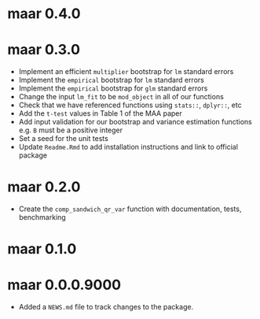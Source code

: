 # maar 0.4.0

# maar 0.3.0

* Implement an efficient `multiplier` bootstrap for `lm` standard errors
* Implement the `empirical` bootstrap for `lm` standard errors
* Implement the `empirical` bootstrap for `glm` standard errors
* Change the input `lm_fit` to be `mod_object` in all of our functions
* Check that we have referenced functions using `stats::`, `dplyr::`, etc
* Add the `t-test` values in Table 1 of the MAA paper
* Add input validation for our bootstrap and variance estimation functions 
e.g. `B` must be a positive integer
* Set a seed for the unit tests
* Update `Readme.Rmd` to add installation instructions and link to official package

# maar 0.2.0

* Create the `comp_sandwich_qr_var` function with documentation, tests, benchmarking

# maar 0.1.0

# maar 0.0.0.9000

* Added a `NEWS.md` file to track changes to the package.
